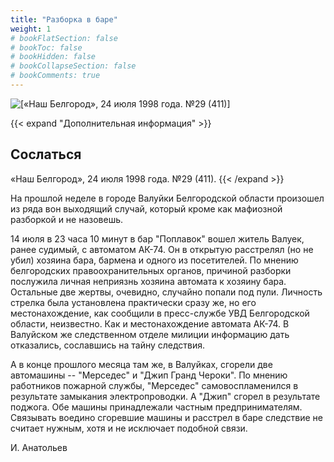 ```yaml
---
title: "Разборка в баре"
weight: 1
# bookFlatSection: false
# bookToc: false
# bookHidden: false
# bookCollapseSection: false
# bookComments: true
---
```


![[«Наш Белгород», 24 июля 1998 года. №29 (411)]](/static/img/papers/nb4.jpg)

{{< expand "Дополнительная информация" >}}
## Сослаться
«Наш Белгород», 24 июля 1998 года. №29 (411).
{{< /expand >}}

На прошлой неделе в городе Валуйки Белгородской области произошел из ряда вон выходящий случай, который кроме как мафиозной разборкой и не назовешь.

14 июля в 23 часа 10 минут в бар "Поплавок" вошел житель Валуек, ранее судимый, с автоматом АК-74. Он в открытую расстрелял (но не убил) хозяина бара, бармена и одного из посетителей. По мнению белгородских правоохранительных органов, причиной разборки послужила личная неприязнь хозяина автомата к хозяину бара. Остальные две жертвы, очевидно, случайно попали под пули. Личность стрелка была установлена практически сразу же, но его местонахождение, как сообщили в пресс-службе УВД Белгородской области, неизвестно. Как и местонахождение автомата АК-74. В Валуйском же следственном отделе милиции информацию дать отказались, сославшись на тайну следствия.

А в конце прошлого месяца там же, в Валуйках, сгорели две автомашины -- "Мерседес" и "Джип Гранд Чероки". По мнению работников пожарной службы, "Мерседес" самовоспламенился в результате замыкания электропроводки. А "Джип" сгорел в результате поджога. Обе машины принадлежали частным предпринимателям. Связывать воедино сгоревшие машины и расстрел в баре следствие не считает нужным, хотя и не исключает подобной связи.

И. Анатольев
